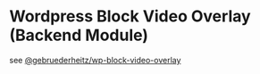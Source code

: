 # Wordpress Block Video Overlay (Backend Module)

see [@gebruederheitz/wp-block-video-overlay](https://www.npmjs.com/package/@gebruederheitz/wp-block-video-overlay)
